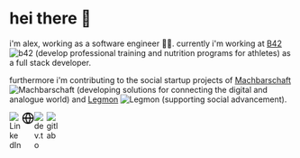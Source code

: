 # hei there 🙂

i'm alex, working as a software engineer 🧑‍💻. currently i'm working at
[B42](https://www.b-42.com) <img alt="b42" width="18px" src="https://www.b-42.com/images/b-42-logo-black.svg?new=1" /> (develop professional training and nutrition programs for athletes) as a full stack developer. 

furthermore i'm contributing to the social startup projects of 
[Machbarschaft](https://machbarschaft.jetzt) <img alt="Machbarschaft" width="18px" src="https://www.machbarschaft.jetzt/wp-content/uploads/2021/04/LogoMBS.jpg" /> (developing solutions for connecting the digital and analogue world) 
and [Legmon](https://legmon.com) <img alt="Legmon" width="18px" src="https://legmon.com/wp-content/uploads//2019/12/legmonKranz.svg" /> (supporting social advancement).

[<img align="left" alt="LinkedIn" width="22px" marginRight="12px" src="https://cdn.jsdelivr.net/npm/simple-icons@v3/icons/linkedin.svg" />][linkedin]
[<img align="left" alt="web" width="22px" marginRight="12px" src="https://raw.githubusercontent.com/feathericons/feather/master/icons/globe.svg" />][web]
[<img align="left" alt="dev.to" width="22px" marginRight="12px" src="https://cdn.jsdelivr.net/npm/simple-icons@3.13.0/icons/dev-dot-to.svg" />][dev.to]
[<img align="left" alt="gitlab" width="22px" marginRight="12px" src="https://cdn.jsdelivr.net/npm/simple-icons@3.13.0/icons/gitlab.svg" />][gitlab]

[linkedin]: https://www.linkedin.com/in/alexander-hodes/
[web]: https://alexanderhodes.de
[dev.to]: https://dev.to/alexanderhodes
[gitlab]: https://gitlab.com/alexander.hodes
